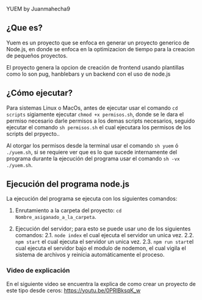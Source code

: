 YUEM by Juanmahecha9

  

## ¿Que es?

  

Yuem es un proyecto que se enfoca en generar un proyecto generico de Node.js, en donde se enfoca en la optimizacion de tiempo para la creacion de pequeños proyectos.

El proyecto genera la opcion de creación de frontend usando plantillas como lo son pug, hanblebars y un backend con el uso de node.js

## ¿Cómo ejecutar?

  

Para sistemas Linux o MacOs, antes de ejecutar usar el comando 
`cd scripts` sigiamente ejecutar `chmod +x permisos.sh`, donde se le dara el permiso necesario darle permisos a los demas scripts necesarios, seguido ejecutar el comando `sh permisos.sh` el cual ejecutara los permisos de los scripts del prpyecto..

Al otorgar los permisos desde la terminal usar el comando `sh yuem` ó `./yuem.sh`, si se requiere ver que es lo que sucede internamente del programa durante la ejecución del programa usar el comando `sh -vx ./yuem.sh`.

  

## Ejecución del programa node.js

  

La ejecución del programa se ejecuta con los siguientes comandos:

1. Enrutamiento a la carpeta del proyecto: `cd Nombre_asiganado_a_la_carpeta`.

2. Ejecución del servidor; para esto se puede usar uno de los siguientes comandos:
2.1. `node index` el cual ejecuta el servidor un unica vez.
2.2. `npm start` el cual ejecuta el servidor un unica vez.
2.3. `npm run start`el cual ejecuta el servidor bajo el modulo de nodemon, el cual vigila el sistema de archivos y reinicia automáticamente el proceso.


### Video de explicación
En el siguiente video se encuentra la explica de como crear un proyecto de este tipo desde ceros:
https://youtu.be/0PRlBksqK_w